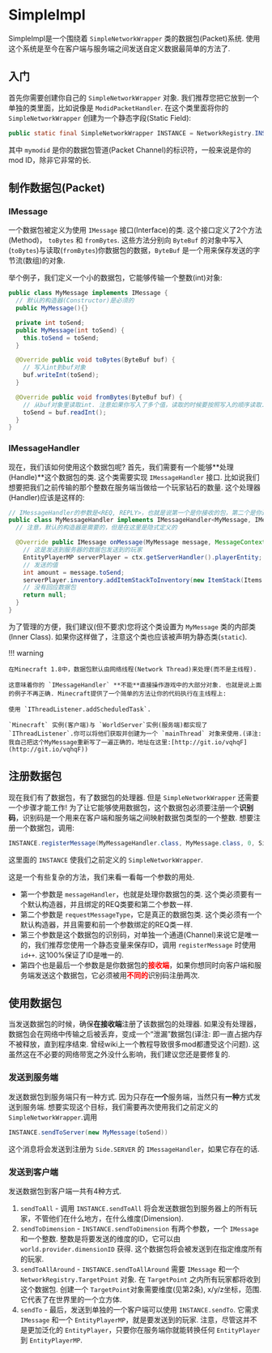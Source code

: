 SimpleImpl
==========

SimpleImpl是一个围绕着 `SimpleNetworkWrapper` 类的数据包(Packet)系统. 使用这个系统是至今在客户端与服务端之间发送自定义数据最简单的方法了.

入门
---------------

首先你需要创建你自己的 `SimpleNetworkWrapper` 对象. 我们推荐您把它放到一个单独的类里面，比如说像是 `ModidPacketHandler`. 在这个类里面将你的 `SimpleNetworkWrapper` 创建为一个静态字段(Static Field):

```java
public static final SimpleNetworkWrapper INSTANCE = NetworkRegistry.INSTANCE.newSimpleChannel("mymodid");
```

其中 `mymodid` 是你的数据包管道(Packet Channel)的标识符，一般来说是你的mod ID，除非它非常的长.

制作数据包(Packet)
--------------

### IMessage

一个数据包被定义为使用 `IMessage` 接口(Interface)的类. 这个接口定义了2个方法(Method)， `toBytes` 和 `fromBytes`. 这些方法分别向 `ByteBuf` 的对象中写入(`toBytes`)与读取(`fromBytes`)你数据包的数据，`ByteBuf` 是一个用来保存发送的字节流(数组)的对象.

举个例子，我们定义一个小的数据包，它能够传输一个整数(int)对象:

```java
public class MyMessage implements IMessage {
  // 默认的构造器(Constructor)是必须的
  public MyMessage(){}

  private int toSend;
  public MyMessage(int toSend) {
    this.toSend = toSend;
  }

  @Override public void toBytes(ByteBuf buf) {
    // 写入int到buf对象
    buf.writeInt(toSend);
  }

  @Override public void fromBytes(ByteBuf buf) {
    // 从buf对象里读取int. 注意如果你写入了多个值，读取的时候要按照写入的顺序读取.
    toSend = buf.readInt();
  }
}
```

### IMessageHandler

现在，我们该如何使用这个数据包呢? 首先，我们需要有一个能够**处理(Handle)**这个数据包的类. 这个类需要实现 `IMessageHandler` 接口. 比如说我们想要把我们之前传输的那个整数在服务端当做给一个玩家钻石的数量. 这个处理器(Handler)应该是这样的:

```java
// IMessageHandler的参数是<REQ, REPLY>，也就是说第一个是你接收的包，第二个是你返回的包. 返回的包可以被用作发送包的回应(Response).
public class MyMessageHandler implements IMessageHandler<MyMessage, IMessage> {
  // 注意，默认的构造器是需要的，但是在这里是隐式定义的

  @Override public IMessage onMessage(MyMessage message, MessageContext ctx) {
    // 这是发送到服务器的数据包发送到的玩家
    EntityPlayerMP serverPlayer = ctx.getServerHandler().playerEntity;
    // 发送的值
    int amount = message.toSend;
    serverPlayer.inventory.addItemStackToInventory(new ItemStack(Items.diamond, amount));
    // 没有回应数据包
    return null;
  }
}
```

为了管理的方便，我们建议(但不要求)您将这个类设置为 `MyMessage` 类的内部类(Inner Class). 如果你这样做了，注意这个类也应该被声明为静态类(`static`).

!!! warning

    在Minecraft 1.8中，数据包默认由网络线程(Network Thread)来处理(而不是主线程).

    这意味着你的 `IMessageHandler` **不能**直接操作游戏中的大部分对象. 也就是说上面的例子不再正确. Minecraft提供了一个简单的方法让你的代码执行在主线程上: 

	使用 `IThreadListener.addScheduledTask`.

    `Minecraft` 实例(客户端)与 `WorldServer`实例(服务端)都实现了 `IThreadListener`.你可以将他们获取并创建为一个 `mainThread` 对象来使用.(译注: 我自己把这个MyMessage重新写了一遍正确的，地址在这里:[http://git.io/vqhqF](http://git.io/vqhqF))

注册数据包
-------------------

现在我们有了数据包，有了数据包的处理器. 但是 `SimpleNetworkWrapper` 还需要一个步骤才能工作! 为了让它能够使用数据包，这个数据包必须要注册一个**识别码**，识别码是一个用来在客户端和服务端之间映射数据包类型的一个整数. 想要注册一个数据包，调用:

```java
INSTANCE.registerMessage(MyMessageHandler.class, MyMessage.class, 0, Side.Server);
```

这里面的 `INSTANCE` 使我们之前定义的 `SimpleNetworkWrapper`.

这是一个有些复杂的方法，我们来看一看每一个参数的用处.

- 第一个参数是 `messageHandler`，也就是处理你数据包的类. 这个类必须要有一个默认构造器，并且绑定的REQ类要和第二个参数一样.
- 第二个参数是 `requestMessageType`，它是真正的数据包类. 这个类必须有一个默认构造器，并且需要和前一个参数绑定的REQ类一样.
- 第三个参数是这个数据包的识别码，对单独一个通道(Channel)来说它是唯一的，我们推荐您使用一个静态变量来保存ID，调用 `registerMessage` 时使用 `id++`. 这100%保证了ID是唯一的.
- 第四个也是最后一个参数是是你数据包的<font color=red>**接收端**</font>，如果你想同时向客户端和服务端发送这个数据包，它必须被用<font color=red>**不同的**</font>识别码注册两次.

使用数据包
-------------

当发送数据包的时候，确保**在接收端**注册了该数据包的处理器. 如果没有处理器，数据包会在网络中传输之后被丢弃，变成一个“泄漏”数据包(译注: 即一直占据内存不被释放，直到程序结束. 曾经wiki上一个教程导致很多mod都遭受这个问题). 这虽然这在不必要的网络带宽之外没什么影响，我们建议您还是要修复的.

### 发送到服务端

发送数据包到服务端只有一种方式. 因为只存在**一个**服务端，当然只有**一种**方式发送到服务端. 想要实现这个目标，我们需要再次使用我们之前定义的 `SimpleNetworkWrapper`.调用

```java
INSTANCE.sendToServer(new MyMessage(toSend))
```

这个消息将会发送到注册为 `Side.SERVER` 的 `IMessageHandler`，如果它存在的话.

### 发送到客户端

发送数据包到客户端一共有4种方式.

1. `sendToAll` - 调用 `INSTANCE.sendToAll` 将会发送数据包到服务器上的所有玩家，不管他们在什么地方，在什么维度(Dimension).
2. `sendToDimension` - `INSTANCE.sendToDimension` 有两个参数，一个 `IMessage` 和一个整数. 整数是将要发送的维度的ID，它可以由 `world.provider.dimensionID` 获得. 这个数据包将会被发送到在指定维度所有的玩家.
3. `sendToAllAround` - `INSTANCE.sendToAllAround` 需要 `IMessage` 和一个 `NetworkRegistry.TargetPoint` 对象. 在 `TargetPoint` 之内所有玩家都将收到这个数据包. 创建一个 `TargetPoint`对象需要维度(见第2条), x/y/z坐标，范围. 它代表了在世界里的一个立方体.
4. `sendTo` - 最后，发送到单独的一个客户端可以使用 `INSTANCE.sendTo`. 它需求 `IMessage` 和一个 `EntityPlayerMP`，就是要发送到的玩家. 注意，尽管这并不是更加泛化的 `EntityPlayer`，只要你在服务端你就能转换任何 `EntityPlayer` 到 `EntityPlayerMP`.